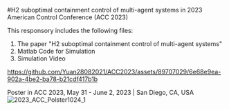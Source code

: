 #H2 suboptimal containment control of multi-agent systems in 2023 American Control Conference (ACC 2023)

This responsory includes the following files:
1. The paper "H2 suboptimal containment control of multi-agent systems"
2. Matlab Code for Simulation
3. Simulation Video
   
https://github.com/Yuan28082021/ACC2023/assets/89707029/6e68e9ea-902a-4be2-ba78-b21cdf417b1b

Poster in ACC 2023, May 31 - June 2, 2023 | San Diego, CA, USA
![2023_ACC_Polster1024_1](https://github.com/Yuan28082021/ACC2023/assets/89707029/52b6979c-ca3d-4b20-a92e-d6c2a0cc603e)
